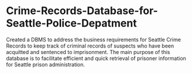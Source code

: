# Crime-Records-Database-for-Seattle-Police-Depatment
Created a DBMS to address the business requirements for Seattle Crime Records to keep track of criminal records of suspects who have been acquitted and sentenced to imprisonment. The main purpose of this database is to facilitate efficient and quick retrieval of prisoner information for Seattle prison administration. 
